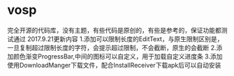 # vosp
完全开源的代码库，没有主题，有些代码是原创的，有些是参考的，保证功能都测试通过
2017.9.21更新内容
1.添加可以限制长度的EditText，与原生限制区别是，一旦复制超过限制长度的字符，会提示超过限制，不会截断，原生的会截断
2.添加颜色渐变ProgressBar,中间的图标可以自定义，用于加载自定义进度条
3.添加使用DownloadManger下载文件，配合InstallReceiver下载apk后可以自动安装
